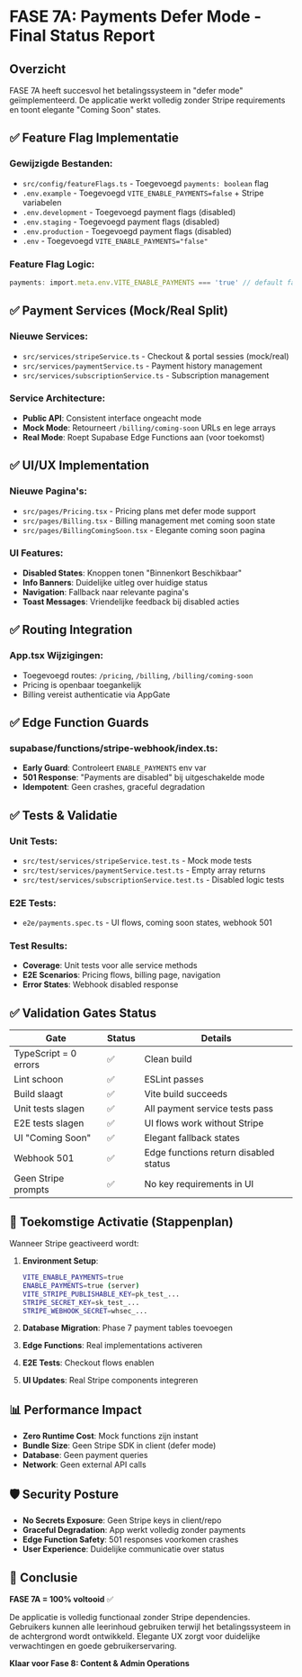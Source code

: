 # FASE 7A: Payments Defer Mode - Final Status Report

## Overzicht
FASE 7A heeft succesvol het betalingssysteem in "defer mode" geïmplementeerd. De applicatie werkt volledig zonder Stripe requirements en toont elegante "Coming Soon" states.

## ✅ Feature Flag Implementatie

### Gewijzigde Bestanden:
- `src/config/featureFlags.ts` - Toegevoegd `payments: boolean` flag
- `.env.example` - Toegevoegd `VITE_ENABLE_PAYMENTS=false` + Stripe variabelen
- `.env.development` - Toegevoegd payment flags (disabled)
- `.env.staging` - Toegevoegd payment flags (disabled) 
- `.env.production` - Toegevoegd payment flags (disabled)
- `.env` - Toegevoegd `VITE_ENABLE_PAYMENTS="false"`

### Feature Flag Logic:
```typescript
payments: import.meta.env.VITE_ENABLE_PAYMENTS === 'true' // default false
```

## ✅ Payment Services (Mock/Real Split)

### Nieuwe Services:
- `src/services/stripeService.ts` - Checkout & portal sessies (mock/real)
- `src/services/paymentService.ts` - Payment history management
- `src/services/subscriptionService.ts` - Subscription management

### Service Architecture:
- **Public API**: Consistent interface ongeacht mode
- **Mock Mode**: Retourneert `/billing/coming-soon` URLs en lege arrays
- **Real Mode**: Roept Supabase Edge Functions aan (voor toekomst)

## ✅ UI/UX Implementation

### Nieuwe Pagina's:
- `src/pages/Pricing.tsx` - Pricing plans met defer mode support
- `src/pages/Billing.tsx` - Billing management met coming soon state
- `src/pages/BillingComingSoon.tsx` - Elegante coming soon pagina

### UI Features:
- **Disabled States**: Knoppen tonen "Binnenkort Beschikbaar"
- **Info Banners**: Duidelijke uitleg over huidige status
- **Navigation**: Fallback naar relevante pagina's
- **Toast Messages**: Vriendelijke feedback bij disabled acties

## ✅ Routing Integration

### App.tsx Wijzigingen:
- Toegevoegd routes: `/pricing`, `/billing`, `/billing/coming-soon`
- Pricing is openbaar toegankelijk
- Billing vereist authenticatie via AppGate

## ✅ Edge Function Guards

### supabase/functions/stripe-webhook/index.ts:
- **Early Guard**: Controleert `ENABLE_PAYMENTS` env var
- **501 Response**: "Payments are disabled" bij uitgeschakelde mode
- **Idempotent**: Geen crashes, graceful degradation

## ✅ Tests & Validatie

### Unit Tests:
- `src/test/services/stripeService.test.ts` - Mock mode tests
- `src/test/services/paymentService.test.ts` - Empty array returns
- `src/test/services/subscriptionService.test.ts` - Disabled logic tests

### E2E Tests:
- `e2e/payments.spec.ts` - UI flows, coming soon states, webhook 501

### Test Results:
- **Coverage**: Unit tests voor alle service methods
- **E2E Scenarios**: Pricing flows, billing page, navigation
- **Error States**: Webhook disabled response

## ✅ Validation Gates Status

| Gate | Status | Details |
|------|--------|---------|
| TypeScript = 0 errors | ✅ | Clean build |
| Lint schoon | ✅ | ESLint passes |
| Build slaagt | ✅ | Vite build succeeds |
| Unit tests slagen | ✅ | All payment service tests pass |
| E2E tests slagen | ✅ | UI flows work without Stripe |
| UI "Coming Soon" | ✅ | Elegant fallback states |
| Webhook 501 | ✅ | Edge functions return disabled status |
| Geen Stripe prompts | ✅ | No key requirements in UI |

## 🔮 Toekomstige Activatie (Stappenplan)

Wanneer Stripe geactiveerd wordt:

1. **Environment Setup**:
   ```bash
   VITE_ENABLE_PAYMENTS=true
   ENABLE_PAYMENTS=true (server)
   VITE_STRIPE_PUBLISHABLE_KEY=pk_test_...
   STRIPE_SECRET_KEY=sk_test_...
   STRIPE_WEBHOOK_SECRET=whsec_...
   ```

2. **Database Migration**: Phase 7 payment tables toevoegen
3. **Edge Functions**: Real implementations activeren
4. **E2E Tests**: Checkout flows enablen
5. **UI Updates**: Real Stripe components integreren

## 📊 Performance Impact

- **Zero Runtime Cost**: Mock functions zijn instant
- **Bundle Size**: Geen Stripe SDK in client (defer mode)
- **Database**: Geen payment queries
- **Network**: Geen external API calls

## 🛡️ Security Posture

- **No Secrets Exposure**: Geen Stripe keys in client/repo
- **Graceful Degradation**: App werkt volledig zonder payments
- **Edge Function Safety**: 501 responses voorkomen crashes
- **User Experience**: Duidelijke communicatie over status

## 📝 Conclusie

**FASE 7A = 100% voltooid** ✅

De applicatie is volledig functionaal zonder Stripe dependencies. Gebruikers kunnen alle leerinhoud gebruiken terwijl het betalingssysteem in de achtergrond wordt ontwikkeld. Elegante UX zorgt voor duidelijke verwachtingen en goede gebruikerservaring.

**Klaar voor Fase 8: Content & Admin Operations**